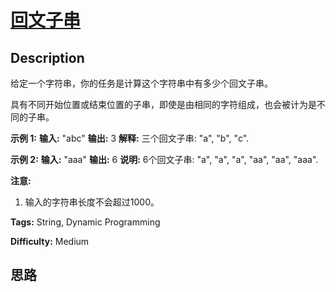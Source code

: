 # [回文子串][title]

## Description

给定一个字符串，你的任务是计算这个字符串中有多少个回文子串。

具有不同开始位置或结束位置的子串，即使是由相同的字符组成，也会被计为是不同的子串。

**示例 1:**
            **输入:** "abc"    **输出:** 3    **解释:** 三个回文子串: "a", "b", "c".    

**示例 2:**
            **输入:** "aaa"    **输出:** 6    **说明:** 6个回文子串: "a", "a", "a", "aa", "aa", "aaa".    

**注意:**

  1. 输入的字符串长度不会超过1000。


**Tags:** String, Dynamic Programming

**Difficulty:** Medium

## 思路

[title]: https://leetcode-cn.com/problems/palindromic-substrings
